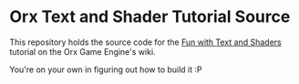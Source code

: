 Orx Text and Shader Tutorial Source
===================================

This repository holds the source code for the 
[Fun with Text and Shaders](http://orx-project.org/wiki/tutorials/community/enobayram/text_and_shaders)
tutorial on the Orx Game Engine's wiki.

You're on your own in figuring out how to build it :P
